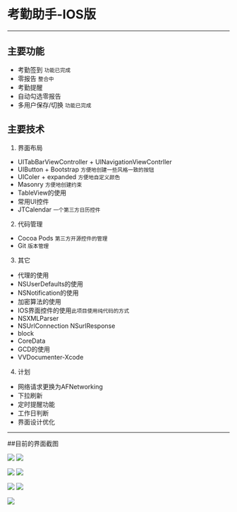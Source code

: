 # 考勤助手-IOS版
---

## 主要功能
 - 考勤签到 `功能已完成`
 - 零报告 `整合中`
 - 考勤提醒
 - 自动勾选零报告
 - 多用户保存/切换 `功能已完成`

## 主要技术
1. 界面布局
  - UITabBarViewController + UINavigationViewContrller
  - UIButton + Bootstrap `方便地创建一些风格一致的按钮`
  - UIColer + expanded `方便地自定义颜色`
  - Masonry `方便地创建约束`
  - TableView的使用
  - 常用UI控件
  - JTCalendar `一个第三方日历控件`
2. 代码管理
 - Cocoa Pods `第三方开源控件的管理`
 - Git `版本管理`
3. 其它
 - 代理的使用
 - NSUserDefaults的使用
 - NSNotification的使用
 - 加密算法的使用
 - IOS界面控件的使用`此项目使用纯代码的方式`
 - NSXMLParser
 - NSUrlConnection NSurlResponse
 - block
 - CoreData
 - GCD的使用
 - VVDocumenter-Xcode
4. 计划
 - 网络请求更换为AFNetworking
 - 下拉刷新
 - 定时提醒功能
 - 工作日判断
 - 界面设计优化
 ---
 
##目前的界面截图
  
 ![](http://77l5l6.com1.z0.glb.clouddn.com/ios_Simulator%20Screen%20Shot%202015年7月21日%20下午10.45.51.png?imageView2/2/w/350/q/90) ![](http://77l5l6.com1.z0.glb.clouddn.com/ios_Simulator%20Screen%20Shot%202015年7月21日%20下午10.46.35.png?imageView2/2/w/350/q/90)
 
 ![](http://77l5l6.com1.z0.glb.clouddn.com/ios_Simulator%20Screen%20Shot%202015年7月21日%20下午10.46.37.png?imageView2/2/w/350/q/90) ![](http://77l5l6.com1.z0.glb.clouddn.com/ios_Simulator%20Screen%20Shot%202015年7月21日%20下午10.46.40.png?imageView2/2/w/350/q/90)
 
 ![](http://77l5l6.com1.z0.glb.clouddn.com/ios_Simulator%20Screen%20Shot%202015年7月21日%20下午10.46.53.png?imageView2/2/w/350/q/90) ![](http://77l5l6.com1.z0.glb.clouddn.com/ios_Simulator%20Screen%20Shot%202015年7月21日%20下午10.47.00.png?imageView2/2/w/350/q/90)
   
 ![](http://77l5l6.com1.z0.glb.clouddn.com/ios_Simulator%20Screen%20Shot%202015年7月26日%20下午11.50.10.png?imageView2/2/w/350/q/90)



